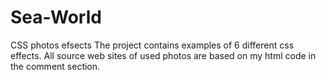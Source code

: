 # Sea-World
CSS photos efsects
The project contains examples of 6 different css effects. All source web sites of used photos are based on my html code in the comment section.
